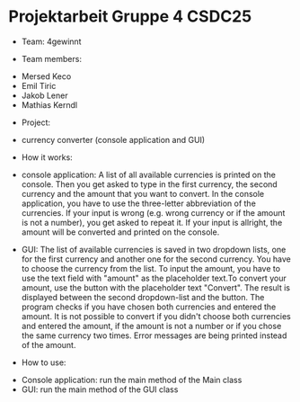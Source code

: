 # Projektarbeit Gruppe 4 CSDC25

* Team: 4gewinnt

* Team members: 
- Mersed Keco
- Emil Tiric
- Jakob Lener
- Mathias Kerndl

* Project:
- currency converter (console application and GUI)

* How it works:
- console application:
A list of all available currencies is printed on the console. Then you get asked to type in the first currency, the second currency and the amount that you want to convert. 
In the console application, you have to use the three-letter abbreviation of the currencies. If your input is wrong (e.g. wrong currency or if the amount is not a number),
you get asked to repeat it. If your input is allright, the amount will be converted and printed on the console.

- GUI:
The list of available currencies is saved in two dropdown lists, one for the first currency and another one for the second currency. You have to choose the currency from
the list. To input the amount, you have to use the text field with "amount" as the placeholder text.To convert your amount, use the button with the placeholder text "Convert".
The result is displayed between the second dropdown-list and the button. The program checks if you have chosen both currencies and entered the amount. It is not possible to
convert if you didn't choose both currencies and entered the amount, if the amount is not a number or if you chose the same currency two times. Error messages are being printed
instead of the amount.


* How to use:
- Console application: run the main method of the Main class
- GUI: run the main method of the GUI class
